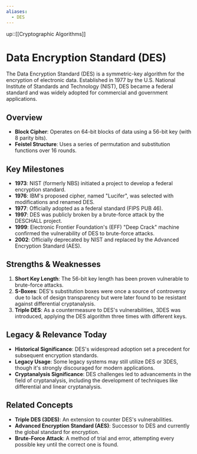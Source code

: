 ```yaml
---
aliases:
  - DES
---
```

up::[[Cryptographic Algorithms]]
# Data Encryption Standard (DES)

The Data Encryption Standard (DES) is a symmetric-key algorithm for the encryption of electronic data. Established in 1977 by the U.S. National Institute of Standards and Technology (NIST), DES became a federal standard and was widely adopted for commercial and government applications.

## Overview

- **Block Cipher**: Operates on 64-bit blocks of data using a 56-bit key (with 8 parity bits).
- **Feistel Structure**: Uses a series of permutation and substitution functions over 16 rounds.

## Key Milestones

- **1973**: NIST (formerly NBS) initiated a project to develop a federal encryption standard.
- **1976**: IBM's proposed cipher, named "Lucifer", was selected with modifications and renamed DES.
- **1977**: Officially adopted as a federal standard (FIPS PUB 46).
- **1997**: DES was publicly broken by a brute-force attack by the DESCHALL project.
- **1999**: Electronic Frontier Foundation's (EFF) "Deep Crack" machine confirmed the vulnerability of DES to brute-force attacks.
- **2002**: Officially deprecated by NIST and replaced by the Advanced Encryption Standard (AES).

## Strengths & Weaknesses

1. **Short Key Length**: The 56-bit key length has been proven vulnerable to brute-force attacks.
2. **S-Boxes**: DES's substitution boxes were once a source of controversy due to lack of design transparency but were later found to be resistant against differential cryptanalysis.
3. **Triple DES**: As a countermeasure to DES's vulnerabilities, 3DES was introduced, applying the DES algorithm three times with different keys.

## Legacy & Relevance Today

- **Historical Significance**: DES's widespread adoption set a precedent for subsequent encryption standards.
- **Legacy Usage**: Some legacy systems may still utilize DES or 3DES, though it's strongly discouraged for modern applications.
- **Cryptanalysis Significance**: DES challenges led to advancements in the field of cryptanalysis, including the development of techniques like differential and linear cryptanalysis.

## Related Concepts

- **Triple DES (3DES)**: An extension to counter DES's vulnerabilities.
- **Advanced Encryption Standard (AES)**: Successor to DES and currently the global standard for encryption.
- **Brute-Force Attack**: A method of trial and error, attempting every possible key until the correct one is found.